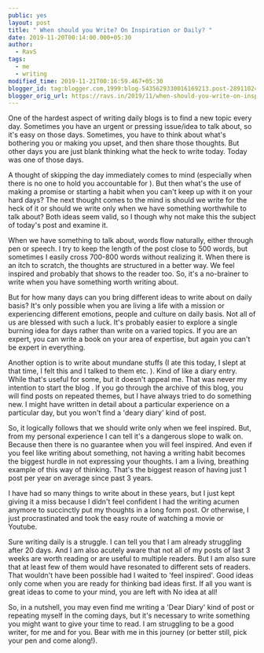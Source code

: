 ```yaml
---
public: yes
layout: post
title: " When should you Write? On Inspiration or Daily? "
date: 2019-11-20T00:14:00.000+05:30
author:
  - RavS
tags:
  - me
  - writing
modified_time: 2019-11-21T00:16:59.467+05:30
blogger_id: tag:blogger.com,1999:blog-5435629330016169213.post-2891102470709551337
blogger_orig_url: https://ravs.in/2019/11/when-should-you-write-on-inspiration-or.html
---
```


One of the hardest aspect of writing daily blogs is to find a new topic every day. Sometimes you have an urgent or pressing issue/idea to talk about, so it's easy on those days. Sometimes, you have to think about what's bothering you or making you upset, and then share those thoughts. But other days you are just blank thinking what the heck to write today. Today was one of those days. 

A thought of skipping the day immediately comes to mind (especially when there is no one to hold you accountable for ). But then what's the use of making a promise or starting a habit when you can't keep up with it on your hard days? The next thought comes to the mind is should we write for the heck of it or should we write only when we have something worthwhile to talk about? Both ideas seem valid, so I though why not make this the subject of today's post and examine it. 

When we have something to talk about, words flow naturally, either through pen or speech. I try to keep the length of the post close to 500 words, but sometimes I easily cross 700-800 words without realizing it. When there is an itch to scratch, the thoughts are structured in a better way. We feel inspired and probably that shows to the reader too. So, it's a no-brainer to write when you have something worth writing about. 

But for how many days can you bring different ideas to write about on daily basis? It's only possible when you are living a life with a mission or experiencing different emotions, people and culture on daily basis. Not all of us are blessed with such a luck. It's probably easier to explore a single burning idea for days rather than write on a varied topics. If you are an expert, you can write a book on your area of expertise, but again you can't be expert in everything. 

Another option is to write about mundane stuffs (I ate this today, I slept at that time, I felt this and I talked to them etc. ). Kind of like a diary entry. While that's useful for some, but it doesn't appeal me. That was never my intention to start the blog . If you go through the archive of this blog, you will find posts on repeated themes, but I have always tried to do something new. I might have written in detail about a particular experience on a particular day, but you won't find a 'deary diary' kind of post. 

So, it logically follows that we should write only when we feel inspired. But, from my personal experience I can tell it's a dangerous slope to walk on. Because then there is no guarantee when you will feel inspired. And even if you feel like writing about something, not having a writing habit becomes the biggest hurdle in not expressing your thoughts. I am a living, breathing example of this way of thinking. That's the biggest reason of having just 1 post per year on average since past 3 years. 

I have had so many things to write about in these years, but I just kept giving it a miss because I didn't feel confident I had the writing acumen anymore to succinctly put my thoughts in a long form post. Or otherwise, I just procrastinated and took the easy route of watching a movie or Youtube. 

Sure writing daily is a struggle. I can tell you that I am already struggling after 20 days. And I am also acutely aware that not all of my posts of last 3 weeks are worth reading or are useful to multiple readers. But I am also sure that at least few of them would have resonated to different sets of readers. That wouldn't have been possible had I waited to 'feel inspired'. Good ideas only come when you are ready for thinking bad ideas first. If all you want is great ideas to come to your mind, you are left with No idea at all! 

So, in a nutshell, you may even find me writing a 'Dear Diary' kind of post or repeating myself in the coming days, but it's necessary to write something you might want to give your time to read. I am struggling to be a good writer, for me and for you. Bear with me in this journey (or better still, pick your pen and come along!).
